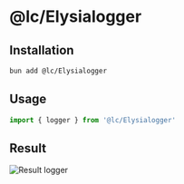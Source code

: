# @lc/Elysialogger

## Installation
```bash
bun add @lc/Elysialogger
```

## Usage
```js
import { logger } from '@lc/Elysialogger'
```

## Result
![Result logger](https://github.com/luis-tenorio-code/lc-Elysialogger/result.png)
